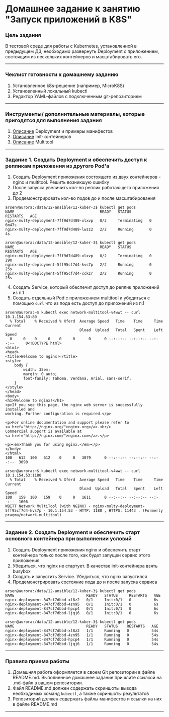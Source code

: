 # Домашнее задание к занятию "Запуск приложений в K8S"

### Цель задания

В тестовой среде для работы с Kubernetes, установленной в предыдущем ДЗ, необходимо развернуть Deployment с приложением, состоящим из нескольких контейнеров и масштабировать его.

------

### Чеклист готовности к домашнему заданию

1. Установленное k8s-решение (например, MicroK8S)
2. Установленный локальный kubectl
3. Редактор YAML-файлов с подключенным git-репозиторием

------

### Инструменты/ дополнительные материалы, которые пригодятся для выполнения задания

1. [Описание](https://kubernetes.io/docs/concepts/workloads/controllers/deployment/) Deployment и примеры манифестов
2. [Описание](https://kubernetes.io/docs/concepts/workloads/pods/init-containers/) Init-контейнеров
3. [Описание](https://github.com/wbitt/Network-MultiTool) Multitool

------

### Задание 1. Создать Deployment и обеспечить доступ к репликам приложения из другого Pod'а

1. Создать Deployment приложения состоящего из двух контейнеров - nginx и multitool. Решить возникшую ошибку
2. После запуска увеличить кол-во реплик работающего приложения до 2
3. Продемонстрировать кол-во подов до и после масштабирования
```shell
arsen@aurora:/data/12-ansible/12-kuber-3$ kubectl get pods
NAME                                      READY   STATUS        RESTARTS   AGE
nginx-multy-deployment-7ff9d7d489-xlxvp   0/2     Terminating   0          6m47s
nginx-multy-deployment-7ff9d7d489-lwzz2   2/2     Running       0          4s

arsen@aurora:/data/12-ansible/12-kuber-3$ kubectl get pods
NAME                                      READY   STATUS        RESTARTS   AGE
nginx-multy-deployment-7ff9d7d489-xlxvp   0/2     Terminating   0          29m
nginx-multy-deployment-5ff95cf7d4-kvs7p   2/2     Running       0          25s
nginx-multy-deployment-5ff95cf7d4-cckzr   2/2     Running       0          25s
```
4. Создать Service, который обеспечит доступ до реплик приложений из п.1
5. Создать отдельный Pod с приложением multitool и убедиться с помощью `curl` что из пода есть доступ до приложений из п.1
```shell
arsen@aurora:~$ kubectl exec network-multitool-v4wwt -- curl 10.1.154.53:80
  % Total    % Received % Xferd  Average Speed   Time    Time     Time  Current
                                 Dload  Upload   Total   Spent    Left  Speed
  0     0    0     0    0     0      0      0 --:--:-- --:--:-- --:--:--     0<!DOCTYPE html>
<html>
<head>
<title>Welcome to nginx!</title>
<style>
    body {
        width: 35em;
        margin: 0 auto;
        font-family: Tahoma, Verdana, Arial, sans-serif;
    }
</style>
</head>
<body>
<h1>Welcome to nginx!</h1>
<p>If you see this page, the nginx web server is successfully installed and
working. Further configuration is required.</p>

<p>For online documentation and support please refer to
<a href="http://nginx.org/">nginx.org</a>.<br/>
Commercial support is available at
<a href="http://nginx.com/">nginx.com</a>.</p>

<p><em>Thank you for using nginx.</em></p>
</body>
</html>
100   612  100   612    0     0   3079      0 --:--:-- --:--:-- --:--:--  3090

arsen@aurora:~$ kubectl exec network-multitool-v4wwt -- curl 10.1.154.53:1180
  % Total    % Received % Xferd  Average Speed   Time    Time     Time  Current
                                 Dload  Upload   Total   Spent    Left  Speed
100   159  100   159    0     0   1611      0 --:--:-- --:--:-- --:--:--  1606
WBITT Network MultiTool (with NGINX) - nginx-multy-deployment-5ff95cf7d4-kvs7p - 10.1.154.53 - HTTP: 1180 , HTTPS: 11443 . (Formerly praqma/network-multitool)
```
------

### Задание 2. Создать Deployment и обеспечить старт основного контейнера при выполнении условий

1. Создать Deployment приложения nginx и обеспечить старт контейнера только после того, как будет запущен сервис этого приложения
2. Убедиться, что nginx не стартует. В качестве init-контейнера взять busybox
3. Создать и запустить Service. Убедиться, что nginx запустился
4. Продемонстрировать состояние пода до и после запуска сервиса
```shell
arsen@aurora:/data/12-ansible/12-kuber-3$ kubectl get pods
NAME                                READY   STATUS     RESTARTS   AGE
nginx-deployment-847cf7dbbd-xl8z2   0/1     Init:0/1   0          6s
nginx-deployment-847cf7dbbd-4zn95   0/1     Init:0/1   0          6s
nginx-deployment-847cf7dbbd-hpcp4   0/1     Init:0/1   0          6s
nginx-deployment-847cf7dbbd-ljqj6   0/1     Init:0/1   0          6s

arsen@aurora:/data/12-ansible/12-kuber-3$ kubectl get pods
NAME                                READY   STATUS    RESTARTS   AGE
nginx-deployment-847cf7dbbd-xl8z2   1/1     Running   0          54s
nginx-deployment-847cf7dbbd-4zn95   1/1     Running   0          54s
nginx-deployment-847cf7dbbd-hpcp4   1/1     Running   0          54s
nginx-deployment-847cf7dbbd-ljqj6   1/1     Running   0          54s
```
------

### Правила приема работы

1. Домашняя работа оформляется в своем Git репозитории в файле README.md. Выполненное домашнее задание пришлите ссылкой на .md-файл в вашем репозитории.
2. Файл README.md должен содержать скриншоты вывода необходимых команд `kubectl`, а также скриншоты результатов
3. Репозиторий должен содержать файлы манифестов и ссылки на них в файле README.md

------
